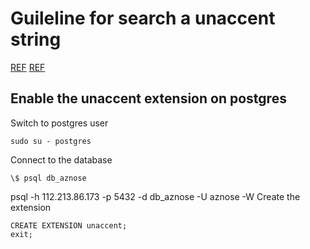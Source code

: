 # Guileline for search a unaccent string

[REF](https://stackoverflow.com/questions/54071944/fielderror-unsupported-lookup-unaccent-for-charfield-or-join-on-the-field-not)
[REF](<https://github.com/cursame/cursame-rails/wiki/CREATE-EXTENSION-unaccent;-(PostgreSQL)>)

## Enable the unaccent extension on postgres

Switch to postgres user

    sudo su - postgres

Connect to the database

    \$ psql db_aznose

psql -h 112.213.86.173 -p 5432 -d db_aznose -U aznose -W
Create the extension

    CREATE EXTENSION unaccent;
    exit;
